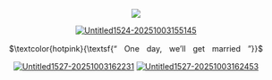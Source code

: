 <div align="center">

![](https://komarev.com/ghpvc/?username=ivangaze&color=ffaece&label=ㅤ+ㅤ+lovers+ㅤ+ㅤ&style=plastic&base=1324)


<div align="center"> 
<a href="https://imgbb.com/"><img src="https://i.ibb.co/yvKc6PF/Untitled1524-20251003155145.png" alt="Untitled1524-20251003155145" border="0"></a>
    
  $\textcolor{hotpink}{\textsf{“ㅤOneㅤday,ㅤwe’llㅤgetㅤmarriedㅤ”}}$

[<img src="https://i.ibb.co/7PdJBcw/Untitled1527-20251003162231.png" alt="Untitled1527-20251003162231" border="0"></a>](https://virange.atabook.org) [<img src="https://i.ibb.co/0pNDWCTX/Untitled1527-20251003162453.png" alt="Untitled1527-20251003162453" border="0"></a>](https://ivangaze.straw.page)

